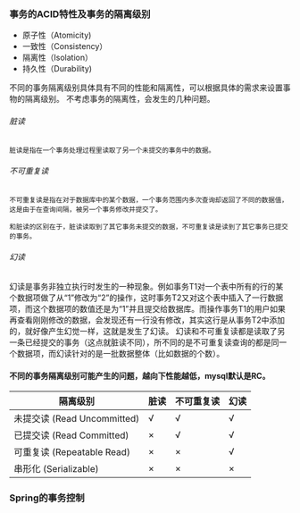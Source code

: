 ### 事务的ACID特性及事务的隔离级别

- 原子性（Atomicity)
- 一致性（Consistency）
- 隔离性（Isolation）
- 持久性（Durability)

不同的事务隔离级别具体具有不同的性能和隔离性，可以根据具体的需求来设置事物的隔离级别。
不考虑事务的隔离性，会发生的几种问题。
###### 脏读
    脏读是指在一个事务处理过程里读取了另一个未提交的事务中的数据。
###### 不可重复读
    不可重复读是指在对于数据库中的某个数据，一个事务范围内多次查询却返回了不同的数据值，这是由于在查询间隔，被另一个事务修改并提交了。

    和脏读的区别在于，脏读读取到了其它事务未提交的数据，不可重复读是读到了其它事务已提交的事务。
###### 幻读
幻读是事务非独立执行时发生的一种现象。例如事务T1对一个表中所有的行的某个数据项做了从“1”修改为“2”的操作，这时事务T2又对这个表中插入了一行数据项，而这个数据项的数值还是为“1”并且提交给数据库。而操作事务T1的用户如果再查看刚刚修改的数据，会发现还有一行没有修改，其实这行是从事务T2中添加的，就好像产生幻觉一样，这就是发生了幻读。
幻读和不可重复读都是读取了另一条已经提交的事务（这点就脏读不同），所不同的是不可重复读查询的都是同一个数据项，而幻读针对的是一批数据整体（比如数据的个数）。
#### 不同的事务隔离级别可能产生的问题，越向下性能越低，mysql默认是RC。
| 隔离级别                    | 脏读   | 不可重复读 | 幻读   |
| ----------------------- | ---- | ----- | ---- |
| 未提交读 (Read Uncommitted) | √    | √     | √    |
| 已提交读 (Read Committed)   | ×    | √     | √    |
| 可重复读 (Repeatable Read)  | ×    | ×     | √    |
| 串形化 (Serializable)      | ×    | ×     | ×    |

### Spring的事务控制

